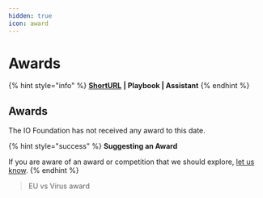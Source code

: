 ```yaml
---
hidden: true
icon: award
---
```


# Awards

{% hint style="info" %}
[**ShortURL**](https://tiof.click/TIOFAwards) **| Playbook | Assistant**
{% endhint %}

## Awards

The IO Foundation has not received any award to this date.

{% hint style="success" %}
**Suggesting an Award**

If you are aware of an award or competition that we should explore, [let us know](https://tiof.click/TIOFAwardsSuggest).
{% endhint %}

> EU vs Virus award

